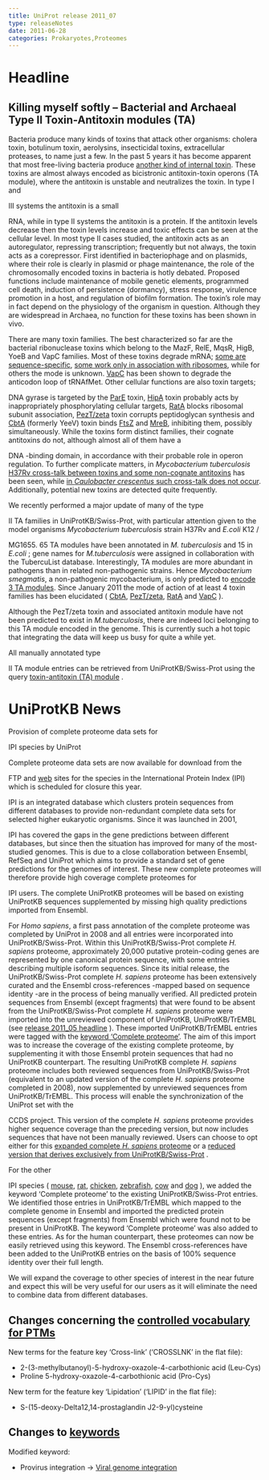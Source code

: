 ```yaml
---
title: UniProt release 2011_07
type: releaseNotes
date: 2011-06-28
categories: Prokaryotes,Proteomes
---
```


# Headline

## Killing myself softly – Bacterial and Archaeal Type II Toxin-Antitoxin modules (TA)

Bacteria produce many kinds of toxins that attack other organisms: cholera toxin, botulinum toxin, aerolysins, insecticidal toxins, extracellular proteases, to name just a few. In the past 5 years it has become apparent that most free-living bacteria produce [another kind of internal toxin](http://www.ncbi.nlm.nih.gov/pubmed/15718296). These toxins are almost always encoded as bicistronic antitoxin-toxin operons (TA module), where the antitoxin is unstable and neutralizes the toxin. In type I and

III systems the antitoxin is a small

RNA, while in type II systems the antitoxin is a protein. If the antitoxin levels decrease then the toxin levels increase and toxic effects can be seen at the cellular level. In most type II cases studied, the antitoxin acts as an autoregulator, repressing transcription; frequently but not always, the toxin acts as a corepressor. First identified in bacteriophage and on plasmids, where their role is clearly in plasmid or phage maintenance, the role of the chromosomally encoded toxins in bacteria is hotly debated. Proposed functions include maintenance of mobile genetic elements, programmed cell death, induction of persistence (dormancy), stress response, virulence promotion in a host, and regulation of biofilm formation. The toxin’s role may in fact depend on the physiology of the organism in question. Although they are widespread in Archaea, no function for these toxins has been shown in vivo.

There are many toxin families. The best characterized so far are the bacterial ribonuclease toxins which belong to the MazF, RelE, MqsR, HigB, YoeB and VapC families. Most of these toxins degrade mRNA; [some are sequence-specific](http://www.uniprot.org/uniprotkb/P0AE70), [some work only in association with ribosomes](http://www.uniprot.org/uniprotkb/P0C077), while for others the mode is unknown. [VapC](http://www.uniprot.org/uniprotkb/Q8ZM86) has been shown to degrade the anticodon loop of tRNAfMet. Other cellular functions are also toxin targets;

DNA gyrase is targeted by the [ParE](http://www.uniprot.org/uniprotkb/Q79EC5) toxin, [HipA](http://www.uniprot.org/uniprotkb/P23874) toxin probably acts by inappropriately phosphorylating cellular targets, [RatA](http://www.uniprot.org/uniprotkb/P0AGL5) blocks ribosomal subunit association, [PezT/zeta](http://www.uniprot.org/uniprotkb/Q97QZ1) toxin corrupts peptidoglycan synthesis and [CbtA](http://www.uniprot.org/uniprotkb/P64524) (formerly YeeV) toxin binds [FtsZ](http://www.uniprot.org/uniprotkb/P0A9A6) and [MreB](http://www.uniprot.org/uniprotkb/P0A9X4), inhibiting them, possibly simultaneously. While the toxins form distinct families, their cognate antitoxins do not, although almost all of them have a

DNA -binding domain, in accordance with their probable role in operon regulation. To further complicate matters, in _Mycobacterium tuberculosis_ [H37Rv cross-talk between toxins and some non-cognate antitoxins](http://www.ncbi.nlm.nih.gov/pubmed/20876537) has been seen, while [in _Caulobacter crescentus_ such cross-talk does not occur](http://www.ncbi.nlm.nih.gov/pubmed/20487277). Additionally, potential new toxins are detected quite frequently.

We recently performed a major update of many of the type

II TA families in UniProtKB/Swiss-Prot, with particular attention given to the model organisms _Mycobacterium tuberculosis_ strain H37Rv and _E.coli_ K12 /

MG1655. 65 TA modules have been annotated in _M. tuberculosis_ and 15 in _E.coli_ ; gene names for _M.tuberculosis_ were assigned in collaboration with the TubercuList database. Interestingly, TA modules are more abundant in pathogens than in related non-pathogenic strains. Hence _Mycobacterium smegmatis_, a non-pathogenic mycobacterium, is only predicted to [encode 3 TA modules](http://www.ncbi.nlm.nih.gov/pubmed/20011113). Since January 2011 the mode of action of at least 4 toxin families has been elucidated ( [CbtA](http://www.ncbi.nlm.nih.gov/pubmed/21166897), [PezT/zeta](http://www.ncbi.nlm.nih.gov/pubmed/21445328), [RatA](http://www.ncbi.nlm.nih.gov/pubmed/21323758) and [VapC](http://www.ncbi.nlm.nih.gov/pubmed/21502523) ).

Although the PezT/zeta toxin and associated antitoxin module have not been predicted to exist in _M.tuberculosis_, there are indeed loci belonging to this TA module encoded in the genome. This is currently such a hot topic that integrating the data will keep us busy for quite a while yet.

All manually annotated type

II TA module entries can be retrieved from UniProtKB/Swiss-Prot using the query [toxin-antitoxin (TA) module](<http://www.uniprot.org/uniprotkb?query=annotation:(type:function+%22toxin-antitoxin+(TA)+module%22)>) .

# UniProtKB News

Provision of complete proteome data sets for

IPI species by UniProt

Complete proteome data sets are now available for download from the

FTP and [web](http://www.uniprot.org/taxonomy/complete-proteomes) sites for the species in the International Protein Index (IPI) which is scheduled for closure this year.

IPI is an integrated database which clusters protein sequences from different databases to provide non-redundant complete data sets for selected higher eukaryotic organisms. Since it was launched in 2001,

IPI has covered the gaps in the gene predictions between different databases, but since then the situation has improved for many of the most-studied genomes. This is due to a close collaboration between Ensembl, RefSeq and UniProt which aims to provide a standard set of gene predictions for the genomes of interest. These new complete proteomes will therefore provide high coverage complete proteomes for

IPI users. The complete UniProtKB proteomes will be based on existing UniProtKB sequences supplemented by missing high quality predictions imported from Ensembl.

For _Homo sapiens_, a first pass annotation of the complete proteome was completed by UniProt in 2008 and all entries were incorporated into UniProtKB/Swiss-Prot. Within this UniProtKB/Swiss-Prot complete _H. sapiens_ proteome, approximately 20,000 putative protein-coding genes are represented by one canonical protein sequence, with some entries describing multiple isoform sequences. Since its initial release, the UniProtKB/Swiss-Prot complete _H. sapiens_ proteome has been extensively curated and the Ensembl cross-references -mapped based on sequence identity -are in the process of being manually verified. All predicted protein sequences from Ensembl (except fragments) that were found to be absent from the UniProtKB/Swiss-Prot complete _H. sapiens_ proteome were imported into the unreviewed component of UniProtKB, UniProtKB/TrEMBL (see [release 2011_05 headline](http://www.uniprot.org/release-notes/2011-05-03-release) ). These imported UniProtKB/TrEMBL entries were tagged with the [keyword ‘Complete proteome’](http://www.uniprot.org/keywords/KW-0181). The aim of this import was to increase the coverage of the existing complete proteome, by supplementing it with those Ensembl protein sequences that had no UniProtKB counterpart. The resulting UniProtKB complete _H. sapiens_ proteome includes both reviewed sequences from UniProtKB/Swiss-Prot (equivalent to an updated version of the complete _H. sapiens_ proteome completed in 2008), now supplemented by unreviewed sequences from UniProtKB/TrEMBL. This process will enable the synchronization of the UniProt set with the

CCDS project. This version of the complete _H. sapiens_ proteome provides higher sequence coverage than the preceding version, but now includes sequences that have not been manually reviewed. Users can choose to opt either for this [expanded complete _H. sapiens_ proteome](http://www.uniprot.org/uniprotkb?query=organism:9606+keyword:181) or a [reduced version that derives exclusively from UniProtKB/Swiss-Prot](http://www.uniprot.org/uniprotkb?query=organism:9606+keyword:181+reviewed:true) .

For the other

IPI species ( [mouse](http://www.uniprot.org/uniprotkb?query=taxonomy_id:10090+keyword:181), [rat](http://www.uniprot.org/uniprotkb?query=taxonomy_id:10116+keyword:181), [chicken](http://www.uniprot.org/uniprotkb?query=taxonomy_id:9031+keyword:181), [zebrafish](http://www.uniprot.org/uniprotkb?query=taxonomy_id:7955+keyword:181), [cow](http://www.uniprot.org/uniprotkb?query=taxonomy_id:9913+keyword:181) and [dog](http://www.uniprot.org/uniprotkb?query=taxonomy_id:9615+keyword:181) ), we added the keyword ‘Complete proteome’ to the existing UniProtKB/Swiss-Prot entries. We identified those entries in UniProtKB/TrEMBL which mapped to the complete genome in Ensembl and imported the predicted protein sequences (except fragments) from Ensembl which were found not to be present in UniProtKB. The keyword ‘Complete proteome’ was also added to these entries. As for the human counterpart, these proteomes can now be easily retrieved using this keyword. The Ensembl cross-references have been added to the UniProtKB entries on the basis of 100% sequence identity over their full length.

We will expand the coverage to other species of interest in the near future and expect this will be very useful for our users as it will eliminate the need to combine data from different databases.

## Changes concerning the [controlled vocabulary for PTMs](https://ftp.uniprot.org/pub/databases/uniprot/current_release/knowledgebase/complete/docs/ptmlist)

New terms for the feature key ‘Cross-link’ (‘CROSSLNK’ in the flat file):

- 2-(3-methylbutanoyl)-5-hydroxy-oxazole-4-carbothionic acid (Leu-Cys)
- Proline 5-hydroxy-oxazole-4-carbothionic acid (Pro-Cys)

New term for the feature key ‘Lipidation’ (‘LIPID’ in the flat file):

- S-(15-deoxy-Delta12,14-prostaglandin J2-9-yl)cysteine

## Changes to [keywords](https://ftp.uniprot.org/pub/databases/uniprot/current_release/knowledgebase/complete/docs/keywlist)

Modified keyword:

- Provirus integration -&gt; [Viral genome integration](http://www.uniprot.org/keywords/KW-1179)

